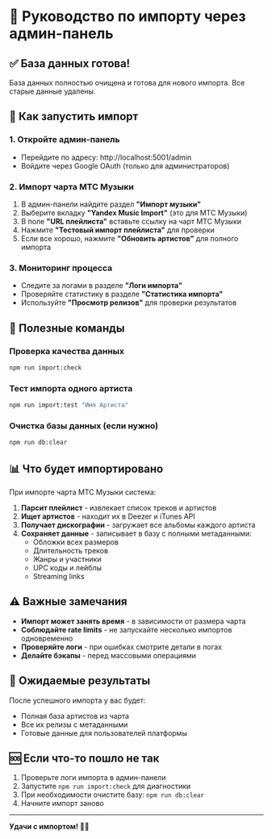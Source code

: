 # 🎵 Руководство по импорту через админ-панель

## ✅ База данных готова!

База данных полностью очищена и готова для нового импорта. Все старые данные удалены.

## 🚀 Как запустить импорт

### 1. Откройте админ-панель
- Перейдите по адресу: http://localhost:5001/admin
- Войдите через Google OAuth (только для администраторов)

### 2. Импорт чарта МТС Музыки
1. В админ-панели найдите раздел **"Импорт музыки"**
2. Выберите вкладку **"Yandex Music Import"** (это для МТС Музыки)
3. В поле **"URL плейлиста"** вставьте ссылку на чарт МТС Музыки
4. Нажмите **"Тестовый импорт плейлиста"** для проверки
5. Если все хорошо, нажмите **"Обновить артистов"** для полного импорта

### 3. Мониторинг процесса
- Следите за логами в разделе **"Логи импорта"**
- Проверяйте статистику в разделе **"Статистика импорта"**
- Используйте **"Просмотр релизов"** для проверки результатов

## 🔧 Полезные команды

### Проверка качества данных
```bash
npm run import:check
```

### Тест импорта одного артиста
```bash
npm run import:test "Имя Артиста"
```

### Очистка базы данных (если нужно)
```bash
npm run db:clear
```

## 📊 Что будет импортировано

При импорте чарта МТС Музыки система:

1. **Парсит плейлист** - извлекает список треков и артистов
2. **Ищет артистов** - находит их в Deezer и iTunes API
3. **Получает дискографии** - загружает все альбомы каждого артиста
4. **Сохраняет данные** - записывает в базу с полными метаданными:
   - Обложки всех размеров
   - Длительность треков
   - Жанры и участники
   - UPC коды и лейблы
   - Streaming links

## ⚠️ Важные замечания

- **Импорт может занять время** - в зависимости от размера чарта
- **Соблюдайте rate limits** - не запускайте несколько импортов одновременно
- **Проверяйте логи** - при ошибках смотрите детали в логах
- **Делайте бэкапы** - перед массовыми операциями

## 🎯 Ожидаемые результаты

После успешного импорта у вас будет:
- Полная база артистов из чарта
- Все их релизы с метаданными
- Готовые данные для пользователей платформы

## 🆘 Если что-то пошло не так

1. Проверьте логи импорта в админ-панели
2. Запустите `npm run import:check` для диагностики
3. При необходимости очистите базу: `npm run db:clear`
4. Начните импорт заново

---

**Удачи с импортом! 🎵✨**
